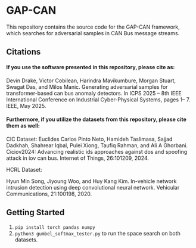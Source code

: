 # GAP-CAN
This repository contains the source code for the GAP-CAN framework, which searches for adversarial samples in CAN Bus message streams.

## Citations
#### If you use the software presented in this repository, please cite as:

Devin Drake, Victor Cobilean, Harindra Mavikumbure, Morgan Stuart,
Swagat Das, and Milos Manic. Generating adversarial samples for
transformer-based can bus anomaly detectors. In ICPS 2025 – 8th IEEE
International Conference on Industrial Cyber-Physical Systems, pages 1–
7. IEEE, May 2025.

#### Furthermore, if you utilize the datasets from this repository, please cite them as well:

CIC Dataset:
Euclides Carlos Pinto Neto, Hamideh Taslimasa, Sajjad Dadkhah,
Shahrear Iqbal, Pulei Xiong, Taufiq Rahman, and Ali A Ghorbani.
Ciciov2024: Advancing realistic ids approaches against dos and spoofing
attack in iov can bus. Internet of Things, 26:101209, 2024.

HCRL Dataset:

Hyun Min Song, Jiyoung Woo, and Huy Kang Kim. In-vehicle network
intrusion detection using deep convolutional neural network. Vehicular
Communications, 21:100198, 2020.

## Getting Started

1. `pip install torch pandas numpy`
2. `python3 gumbel_softmax_tester.py` to run the space search on both datasets.
